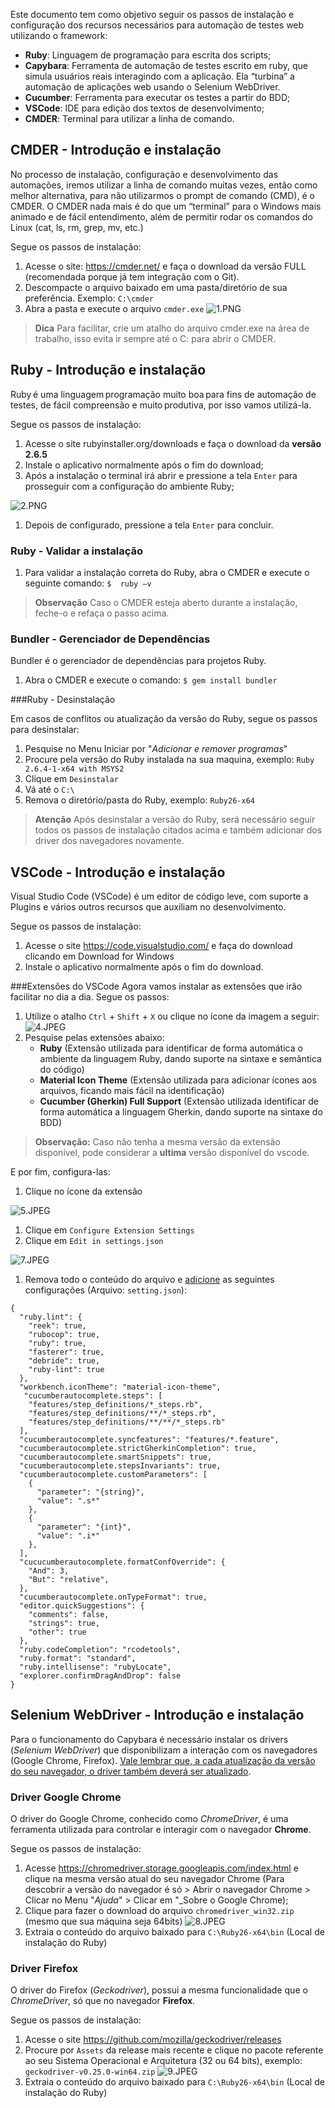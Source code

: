 Este documento tem como objetivo seguir os passos de instalação e configuração dos recursos necessários para automação de testes web utilizando o framework:
 - **Ruby**: Linguagem de programação para escrita dos scripts;
 - **Capybara**: Ferramenta de automação de testes escrito em ruby, que simula usuários reais interagindo com a aplicação. Ela “turbina” a automação de aplicações web usando o Selenium WebDriver. 
 - **Cucumber**: Ferramenta para executar os testes a partir do BDD;
 - **VSCode**: IDE para edição dos textos de desenvolvimento;
 - **CMDER**: Terminal para utilizar a linha de comando.

## **CMDER - Introdução e instalação**

No processo de instalação, configuração e desenvolvimento das automações, iremos utilizar a linha de comando muitas vezes, então como melhor alternativa, para não utilizarmos o prompt de comando (CMD),  é o CMDER.
O CMDER nada mais é do que um “terminal” para o Windows mais animado e de fácil entendimento, além de permitir rodar os comandos do Linux (cat, ls, rm, grep, mv, etc.)

Segue os passos de instalação:

1. Acesse o site: https://cmder.net/  e faça o download da versão FULL (recomendada porque já tem integração com o Git).
1. Descompacte o arquivo baixado em uma pasta/diretório de sua preferência. 
Exemplo: `C:\cmder`
1. Abra a pasta e execute o arquivo `cmder.exe`
![1.PNG](1.png)

> **Dica**
> Para facilitar, crie um atalho do arquivo cmder.exe na área de trabalho, isso evita ir sempre até o C: para abrir o CMDER.

## **Ruby - Introdução e instalação**

Ruby é uma linguagem programação muito boa para fins de automação de testes, de fácil compreensão e muito produtiva, por isso vamos utilizá-la. 

Segue os passos de instalação:

1. Acesse o site  rubyinstaller.org/downloads  e faça o download da **versão 2.6.5**
1. Instale o aplicativo normalmente após o fim do download;
1. Após a instalação o terminal irá abrir e pressione a tela ``Enter`` para prosseguir com a configuração do ambiente Ruby;

![2.PNG](2.PNG)
1. Depois de configurado, pressione a tela `Enter` para concluir.

### Ruby - Validar a instalação
1. Para validar a instalação correta do Ruby, abra o CMDER e execute o seguinte comando:
`$  ruby –v`

> **Observação**
> Caso o CMDER esteja aberto durante a instalação, feche-o e refaça o passo acima.

### Bundler - Gerenciador de Dependências

Bundler é o gerenciador de dependências para projetos Ruby.
1. Abra o CMDER e execute o comando:
`$ gem install bundler`

###Ruby - Desinstalação

Em casos de conflitos ou atualização da versão do Ruby, segue os passos para desinstalar:

1.  Pesquise no Menu Iniciar por "_Adicionar e remover programas_"
1.  Procure pela versão do Ruby instalada na sua maquina,  exemplo: `Ruby 2.6.4-1-x64 with MSYS2`
1. Clique em `Desinstalar`
1.  Vá até o `C:\`
1.  Remova o diretório/pasta do Ruby, exemplo: `Ruby26-x64`

> **Atenção**
> Após desinstalar a versão do Ruby, será necessário seguir todos os passos de instalação citados acima e também adicionar dos driver dos navegadores novamente.

## **VSCode - Introdução e instalação**

Visual Studio Code (VSCode) é um editor de código leve, com suporte a Plugins e vários outros recursos que auxiliam no desenvolvimento.

Segue os passos de instalação:

1. Acesse o site https://code.visualstudio.com/  e faça do download clicando em Download for Windows
1. Instale o aplicativo normalmente após o fim do download.

###Extensões do VSCode
Agora vamos instalar as extensões que irão facilitar no dia a dia. Segue os passos:
1. Utilize o atalho ``Ctrl`` + ``Shift`` + ``X`` ou clique no ícone da imagem a seguir:
![4.JPEG](4.jpeg)
1. Pesquise pelas extensões abaixo:
    - **Ruby** (Extensão utilizada para identificar de forma automática o  ambiente da linguagem Ruby, dando suporte na sintaxe e semântica do código)
    - **Material Icon Theme** (Extensão utilizada para adicionar ícones aos arquivos, ficando mais fácil na identificação)  
    - **Cucumber (Gherkin) Full Support** (Extensão utilizada identificar de forma automática a linguagem Gherkin, dando suporte na sintaxe do BDD)

> **Observação:**
> Caso não tenha a mesma versão da extensão disponível, pode considerar a **ultima** versão disponível do vscode.

E por fim, configura-las:
1. Clique no ícone da extensão

![5.JPEG](5.jpeg)
1. Clique em ``Configure Extension Settings``
1. Clique em ``Edit in settings.json``

![7.JPEG](7.jpeg)
1. Remova todo o conteúdo do arquivo e <u>adicione</u> as seguintes configurações (Arquivo: `setting.json`):
```
{
  "ruby.lint": {
    "reek": true,
    "rubocop": true,
    "ruby": true,
    "fasterer": true,
    "debride": true,
    "ruby-lint": true
  },
  "workbench.iconTheme": "material-icon-theme",
   "cucumberautocomplete.steps": [
    "features/step_definitions/*_steps.rb",
    "features/step_definitions/**/*_steps.rb",
    "features/step_definitions/**/**/*_steps.rb"
  ],
  "cucumberautocomplete.syncfeatures": "features/*.feature",
  "cucumberautocomplete.strictGherkinCompletion": true,
  "cucumberautocomplete.smartSnippets": true,
  "cucumberautocomplete.stepsInvariants": true,
  "cucumberautocomplete.customParameters": [
    {
      "parameter": "{string}",
      "value": ".s*"
    },
    {
      "parameter": "{int}",
      "value": ".i*"
    },
  ],
  "cucucumberautocomplete.formatConfOverride": {
    "And": 3,
    "But": "relative",
  },
  "cucumberautocomplete.onTypeFormat": true,
  "editor.quickSuggestions": {
    "comments": false,
    "strings": true,
    "other": true
  },
  "ruby.codeCompletion": "rcodetools",
  "ruby.format": "standard",
  "ruby.intellisense": "rubyLocate",
  "explorer.confirmDragAndDrop": false
}
```
## **Selenium WebDriver - Introdução e instalação**

Para o funcionamento do Capybara é necessário instalar os drivers (_Selenium WebDriver_) que disponibilizam a interação com os navegadores (Google Chrome, Firefox). <u>Vale lembrar que, a cada atualização da versão do seu navegador, o driver também deverá ser atualizado</u>.

### Driver Google Chrome

O driver do Google Chrome, conhecido como _ChromeDriver_, é uma ferramenta utilizada para controlar e interagir com o navegador **Chrome**.

Segue os passos de instalação:

1. Acesse https://chromedriver.storage.googleapis.com/index.html  e clique na mesma versão atual do seu navegador Chrome 
(Para descobrir a versão do navegador é só > Abrir o navegador Chrome > Clicar no Menu "_Ajuda_" > Clicar em "_Sobre o Google Chrome);
1. Clique para fazer o download do arquivo ``chromedriver_win32.zip`` (mesmo que sua máquina seja 64bits)
![8.JPEG](8.jpeg)
1. Extraia o conteúdo do arquivo baixado para ``C:\Ruby26-x64\bin`` (Local de instalação do Ruby)

### Driver Firefox

O driver do Firefox (_Geckodriver_), possui a mesma funcionalidade que o _ChromeDriver_, só que no navegador **Firefox**.

Segue os passos de instalação:

1. Acesse o site https://github.com/mozilla/geckodriver/releases
1. Procure por ``Assets`` da release mais recente e clique no pacote referente ao seu Sistema Operacional e Arquitetura (32 ou 64 bits), exemplo: ``geckodriver-v0.25.0-win64.zip``
![9.JPEG](9.jpeg)
1. Extraia o conteúdo do arquivo baixado para ``C:\Ruby26-x64\bin`` (Local de instalação do Ruby)
